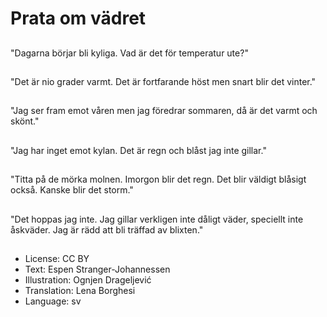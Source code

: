 # Prata om vädret

##
"Dagarna börjar bli kyliga. Vad är det för temperatur ute?"

##
"Det är nio grader varmt. Det är fortfarande höst men snart blir det vinter."

##
"Jag ser fram emot våren men jag föredrar sommaren, då är det varmt och skönt."

##
"Jag har inget emot kylan. Det är regn och blåst jag inte gillar."

##
"Titta på de mörka molnen. Imorgon blir det regn. Det blir väldigt blåsigt också. Kanske blir det storm."

##
"Det hoppas jag inte. Jag gillar verkligen inte dåligt väder, speciellt inte åskväder. Jag är rädd att bli träffad av blixten."

##
* License: CC BY
* Text: Espen Stranger-Johannessen
* Illustration: Ognjen Drageljević
* Translation: Lena Borghesi
* Language: sv
